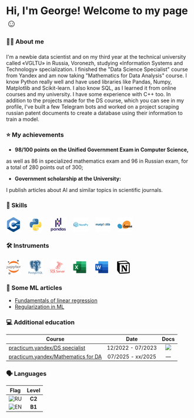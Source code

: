 <h1 align="left">Hi, I'm George! Welcome to my page ☺️</h1>

###

<h3 align="left">👩‍💻 About me</h3>

###

<p align="left">I'm a newbie data scientist and on my third year at the technical university called «VGLTU» in Russia, Voronezh, studying «Information Systems and Technology» specialization. I finished the "Data Science Specialist" course from Yandex and am now taking "Mathematics for Data Analysis" course. I know Python really well and have used libraries like Pandas, Numpy, Matplotlib and Scikit-learn. I also know SQL, as I learned it from online courses and my university. I have some experience with C++ too. In addition to the projects made for the DS course, which you can see in my profile, I've built a few Telegram bots and worked on a project scraping russian patent documents to create a database using their information to train a model.</p>

###

<h3 align="left">⭐ My achievements</h3>

-  **98/100 points on the Unified Government Exam in Computer Science,**
<p>as well as 86 in specialized mathematics exam and 96 in Russian exam, for a total of 280 points out of 300;</p>

- **Government scholarship at the University:**
<p>I publish articles about AI and similar topics in scientific journals.</p>

###

<h3 align="left">🧠 Skills</h3>

###

<div align="left">
  <img src="https://github.com/devicons/devicon/blob/v2.17.0/icons/cplusplus/cplusplus-original.svg" height="40" alt="c++ logo"  />
  <img width="12" />
  <img src="https://github.com/devicons/devicon/blob/v2.17.0/icons/python/python-original.svg" height="40" alt="python logo"  />
  <img width="12" />
  <img src="icons/pandas-original-wordmark.jpg" height="40" alt="pandas logo"  />
  <img width="12" />
  <img src="https://github.com/devicons/devicon/blob/v2.17.0/icons/numpy/numpy-plain-wordmark.svg" height="40" alt="numpy logo"  />
  <img width="12" />
  <img src="https://github.com/devicons/devicon/blob/v2.17.0/icons/matplotlib/matplotlib-original-wordmark.svg" height="40" alt="matplotlib logo"  />
  <img width="12" />
  <img src="https://github.com/devicons/devicon/blob/v2.17.0/icons/scikitlearn/scikitlearn-original.svg" height="40" alt="scikitlearn logo"  />
  <img width="12" />
</div>

###

<h3 align="left">🛠 Instruments</h3>

###

<div align="left">
  <img src="https://github.com/devicons/devicon/blob/v2.17.0/icons/jupyter/jupyter-original-wordmark.svg" height="40" alt="jupyter logo"  />
  <img width="12" />
  <img src="https://github.com/devicons/devicon/blob/v2.17.0/icons/postgresql/postgresql-plain-wordmark.svg" height="40" alt="p-sql logo"  />
  <img width="12" />
  <img src="https://github.com/devicons/devicon/blob/v2.17.0/icons/microsoftsqlserver/microsoftsqlserver-plain-wordmark.svg" height="40" alt="m-sql logo"  />
  <img width="12" />
  <img src="icons/excel.svg" height="40" alt="excel logo"  />
  <img width="12" />
  <img src="icons/word.svg" height="40" alt="word logo"  />
  <img width="12" />
  <img src="https://github.com/devicons/devicon/blob/v2.17.0/icons/notion/notion-original.svg" height="40" alt="notion logo"  />
  <img width="12" />
</div>

###

<h3 align="left">📕 Some ML articles </h3>

- [Fundamentals of linear regression](https://1drv.ms/w/c/480492ce6d44c9a7/EQA2X_-46zNJvW6sZkZnhoIBBZNwnjuMjZPWWZQu0arF0Q?e=IH8tBs)
- [Regularization in ML](https://1drv.ms/w/c/480492ce6d44c9a7/EW4-2dO6a4ROkN_Df2VFlsYBRz1GaVcSEzXv6SXRo83_IQ?e=LikNIC)

### 💻 Additional education

| Course                                                          | Date              | Docs |
| ----------------------------------------------------------------| :---------------: | :--: |
| [practicum.yandex/DS specialist](https://practicum.yandex.ru/data-scientist)                      | 12/2022 - 07/2023 | [![](https://img.icons8.com/?size=15&id=98Pzb3JNQAry&format=png&color=000000)](https://drive.google.com/file/d/1D4aA7iWT4cP5keR1YqlWcvSboyBBUpVi/view?usp=sharing)|
| [practicum.yandex/Mathematics for DA](https://practicum.yandex.ru/math-for-da-ds/)                 | 07/2025 - xx/2025 | — |

### 🗣 Languages

| Flag | Level             |
| :--: | :---------------: |
| ![RU](https://img.icons8.com/?size=25&id=15528&format=png&color=000000)| **C2** |
| ![EN](https://img.icons8.com/?size=25&id=15534&format=png&color=000000)| **B1** |
